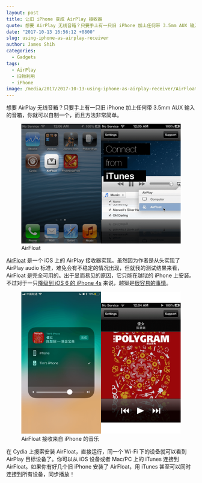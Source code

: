 ```yaml
---
layout: post
title: 让旧 iPhone 变成 AirPlay 接收器
quote: 想要 AirPlay 无线音箱？只要手上有一只旧 iPhone 加上任何带 3.5mm AUX 输入的音箱
date: "2017-10-13 16:56:12 +0800"
slug: using-iphone-as-airplay-receiver
author: James Shih
categories:
  - Gadgets
tags:
  - AirPlay
  - 旧物利用
  - iPhone
image: /media/2017/2017-10-13-using-iphone-as-airplay-receiver/AirFloat-0.png
---
```

想要 AirPlay 无线音箱？只要手上有一只旧 iPhone 加上任何带 3.5mm AUX 输入的音箱，你就可以自制一个，而且方法非常简单。

<figure>
  <img alt="AirFloat in action" src="/media/2017/2017-10-13-using-iphone-as-airplay-receiver/AirFloat-1.png" srcset="2x /media/2017/2017-10-13-using-iphone-as-airplay-receiver/AirFloat-1.png">
  <figcaption>AirFloat</figcaption>
</figure>

[AirFloat](https://github.com/trenskow/AirFloat) 是一个 iOS 上的 AirPlay 接收器实现。虽然因为作者是从头实现了 AirPlay audio 标准，难免会有不稳定的情况出现，但就我的测试结果来看，AirFloat 是完全可用的。出于显而易见的原因，它只能在越狱的 iPhone 上安装。不过对于一只[降级到 iOS 6 的 iPhone 4s](https://www.cydiageeks.com/odysseusota-downgrade-iphone-ipad-ios-6-1-3-without-shsh.html) 来说，越狱是[很容易的事情](https://canijailbreak.com/)。

<figure>
  <img alt="AirFloat streaming music" src="/media/2017/2017-10-13-using-iphone-as-airplay-receiver/AirFloat-2.png" srcset="2x /media/2017/2017-10-13-using-iphone-as-airplay-receiver/AirFloat-2.png">
  <figcaption>AirFloat 接收来自 iPhone 的音乐</figcaption>
</figure>

在 Cydia 上搜索安装 AirFloat，直接运行，同一个 Wi-Fi 下的设备就可以看到 AirPlay 目标设备了。你可以从 iOS 设备或者 Mac/PC 上的 iTunes 连接到 AirFloat。如果你有好几个旧 iPhone 安装了 AirFloat，用 iTunes 甚至可以同时连接到所有设备，同步播放！
